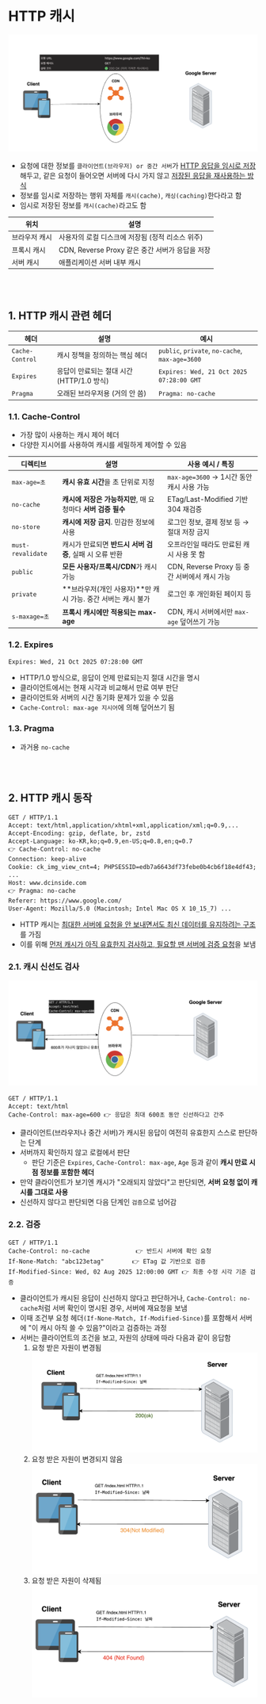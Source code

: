 # HTTP 캐시 
![alt text](<../설명사진/[응용 계층] HTTP 캐시에 대하여.png>)
* 요청에 대한 정보를 `클라이언트(브라우저) or 중간 서버`가 <U>HTTP 응답을 임시로 저장</U>해두고, 같은 요청이 들어오면 서버에 다시 가지 않고 <U>저장된 응답을 재사용하는 방식</U>
* 정보를 임시로 저장하는 행위 자체를 `캐시(cache)`, `캐싱(caching)`한다라고 함
* 임시로 저장된 정보를 `캐시(cache)`라고도 함

| 위치      | 설명                                          |
| ------- | ------------------------------------------- |
| 브라우저 캐시 | 사용자의 로컬 디스크에 저장됨 (정적 리소스 위주)                |
| 프록시 캐시  | CDN, Reverse Proxy 같은 중간 서버가 응답을 저장         |
| 서버 캐시   | 애플리케이션 서버 내부 캐시  |

<br></br>

## 1. HTTP 캐시 관련 헤더
| 헤더              | 설명                           | 예시                                                |
| --------------- | ---------------------------- | ------------------------------------------------- |
| `Cache-Control` | 캐시 정책을 정의하는 핵심 헤더            | `public`, `private`, `no-cache`, `max-age=3600`  |
| `Expires`       | 응답이 만료되는 절대 시간 (HTTP/1.0 방식) | `Expires: Wed, 21 Oct 2025 07:28:00 GMT`          |
| `Pragma`        | 오래된 브라우저용 (거의 안 씀)           | `Pragma: no-cache`                                |


### 1.1. Cache-Control
* 가장 많이 사용하는 캐시 제어 헤더
* 다양한 지시어를 사용하여 캐시를 세밀하게 제어할 수 있음

| 디렉티브              | 설명                                        | 사용 예시 / 특징                         |
| ----------------- | ----------------------------------------- | ---------------------------------- |
| `max-age=초`       | **캐시 유효 시간**을 초 단위로 지정                    | `max-age=3600` → 1시간 동안 캐시 사용 가능   |
| `no-cache`        | **캐시에 저장은 가능하지만**, 매 요청마다 **서버 검증 필수**    | ETag/Last-Modified 기반 304 재검증      |
| `no-store`        | **캐시에 저장 금지**. 민감한 정보에 사용                 | 로그인 정보, 결제 정보 등 → 절대 저장 금지         |
| `must-revalidate` | 캐시가 만료되면 **반드시 서버 검증**, 실패 시 오류 반환        | 오프라인일 때라도 만료된 캐시 사용 못 함            |
| `public`          | **모든 사용자/프록시/CDN**가 캐시 가능                 | CDN, Reverse Proxy 등 중간 서버에서 캐시 가능 |
| `private`         | \*\*브라우저(개인 사용자)\*\*만 캐시 가능. 중간 서버는 캐시 불가 | 로그인 후 개인화된 페이지 등                   |
| `s-maxage=초`      | **프록시 캐시에만 적용되는 max-age**                 | CDN, 캐시 서버에서만 `max-age` 덮어쓰기 가능    |

### 1.2. Expires
```shell
Expires: Wed, 21 Oct 2025 07:28:00 GMT
```
* HTTP/1.0 방식으로, 응답이 언제 만료되는지 절대 시간을 명시
* 클라이언트에서는 현재 시각과 비교해서 만료 여부 판단
* 클라이언트와 서버의 시간 동기화 문제가 있을 수 있음
* `Cache-Control: max-age 지시어`에 의해 덮어쓰기 됨


### 1.3. Pragma
* 과거용 `no-cache`


<br></br>

## 2. HTTP 캐시 동작
```http
GET / HTTP/1.1
Accept: text/html,application/xhtml+xml,application/xml;q=0.9,...
Accept-Encoding: gzip, deflate, br, zstd
Accept-Language: ko-KR,ko;q=0.9,en-US;q=0.8,en;q=0.7
👉 Cache-Control: no-cache
Connection: keep-alive
Cookie: ck_img_view_cnt=4; PHPSESSID=edb7a6643df73febe0b4cb6f18e4df43; ...
Host: www.dcinside.com
👉 Pragma: no-cache
Referer: https://www.google.com/
User-Agent: Mozilla/5.0 (Macintosh; Intel Mac OS X 10_15_7) ...
```
* HTTP 캐시는 <U>최대한 서버에 요청을 안 보내면서도 최신 데이터를 유지하려는 구조</U>를 가짐
* 이를 위해 <U>먼저 캐시가 아직 유효한지 검사하고, 필요할 땐 서버에 검증 요청</U>을 보냄


### 2.1. 캐시 신선도 검사
![alt text](<../설명사진/[응용 계층] HTTP 캐시 신선도 검사.png>)
```http
GET / HTTP/1.1
Accept: text/html
Cache-Control: max-age=600 👉 응답은 최대 600초 동안 신선하다고 간주
``` 
* 클라이언트(브라우저나 중간 서버)가 캐시된 응답이 여전히 유효한지 스스로 판단하는 단계
* 서버까지 확인하지 않고 로컬에서 판단
    * 판단 기준은 `Expires`, `Cache-Control: max-age`, `Age` 등과 같이 **캐시 만료 시점 정보를 포함한 헤더**
* 만약 클라이언트가 보기엔 캐시가 "오래되지 않았다"고 판단되면, **서버 요청 없이 캐시를 그대로 사용**
* 신선하지 않다고 판단되면 다음 단계인 `검증`으로 넘어감


### 2.2. 검증

```http
GET / HTTP/1.1
Cache-Control: no-cache             👉 반드시 서버에 확인 요청
If-None-Match: "abc123etag"        👉 ETag 값 기반으로 검증
If-Modified-Since: Wed, 02 Aug 2025 12:00:00 GMT 👉 최종 수정 시각 기준 검증
```
* 클라이언트가 캐시된 응답이 신선하지 않다고 판단하거나, `Cache-Control: no-cache`처럼 서버 확인이 명시된 경우, 서버에 재요청을 보냄
* 이때 조건부 요청 헤더`(If-None-Match, If-Modified-Since)`를 포함해서 서버에 "이 캐시 아직 쓸 수 있음?"이라고 검증하는 과정
* 서버는 클라이언트의 조건을 보고, 자원의 상태에 따라 다음과 같이 응답함
    1. 요청 받은 자원이 변경됨
    ![alt text](<../설명사진/[응용 계층] HTTP 검증 (1) 요청 받은 자원이 변경됨.png>)
    2. 요청 받은 자원이 변경되지 않음
    ![alt text](<../설명사진/[응용 계층] HTTP 검증 (2) 요청 받은 자원이 변경되지 않음.png>)
    3. 요청 받은 자원이 삭제됨
    ![alt text](<../설명사진/[응용 계층] HTTP 검증 (3) 요청 받은 자원이 삭제되어 존재하지 않음.png>)


